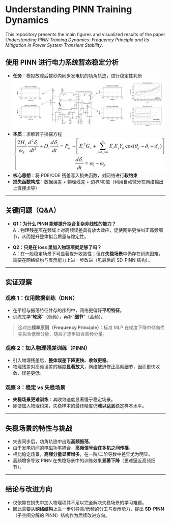 # Understanding PINN Training Dynamics
This repository presents the main figures and visualized results of the paper *Understanding PINN Training Dynamics: Frequency Principle and Its Mitigation in Power System Transient Stability*.

## 使用 PINN 进行电力系统暂态稳定分析
- **任务**：模拟故障后数秒内同步发电机的功角轨迹，进行稳定性判断
![Generator Angle Trajectory](assets/images/fig_01.gif)
- **本质**：求解转子摇摆方程
![Swing Function](assets/images/fig_02.png)  
- **核心思想**：将 PDE/ODE 残差写入损失函数，对网络进行**软约束**  
- **损失函数构成**：数据误差 + 物理残差 + 边界/初值（利用自动微分在网络输出上直接求导）

---

## 关键问题（Q&A）
- **Q1：为什么 PINN 能够提升拟合复杂非线性的能力？**  
  A：物理残差项在频域上对高频误差具有放大效应，促使网络更快纠正高频细节，从而提升整体拟合质量与稳定性。

- **Q2：只是在 loss 里加入物理项就足够了吗？**  
  A：在一般稳定场景下可显著提升收敛性；但在**失稳场景**中仍存在训练困难，需要在网络结构与表示能力上进一步改进（见最后的 SD-PINN 结构）。

---

## 实证观察
### 观察 1：仅用数据训练（DNN）
- 在平坦与振荡特征并存的序列中，网络更偏好**平坦特征**。  
- 训练先学“**轮廓**”（低频），再补“**细节**”（高频）。  
> 这对应**频率原则（Frequency Principle）**：标准 MLP 在梯度下降中倾向优先拟合低频分量，随后才逐步拟合高频分量。

### 观察 2：加入物理残差训练（PINN）
- 引入物理残差后，**整体误差下降更快、收敛更稳**。  
- 物理残差对高频误差的梯度**显著放大**，网络被迫修正高频细节，因而更快收敛、误差更低。

### 观察 3：稳定 vs 失稳场景
- **失稳场景更难训练**：其收敛速度显著慢于稳定场景。  
- 即便加入物理约束，失稳样本的最终精度仍**难以达到**稳定样本水平。

---

## 失稳场景的特性与挑战
- 失去同步后，功角轨迹中出现**高频振荡**。  
- 由于发电机间的电磁功率耦合，**高频信号会在多机之间传播**。  
- 相比稳定场景，**高频分量显著增多**，在一阶/二阶导数中差异尤为明显。  
- 高频增多导致 PINN 在失稳场景中的训练效果**显著下降**（更难逼近高频细节）。

---

## 结论与改进方向
- 仅依靠在损失中加入物理项并不足以完全解决失稳场景的学习难题。  
- 因此需要从**网络结构**上进一步引导高/低频的分工与表示能力，提出 **SD-PINN**（子空间分解的 PINN）结构作为后续改进方向。





